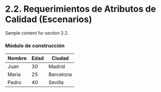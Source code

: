 # 2.2. Requerimientos de Atributos de Calidad (Escenarios)

Sample content for section 2.2.
### Módulo de construcción

| Nombre  | Edad | Ciudad     |
|---------|------|------------|
| Juan    | 30   | Madrid     |
| María   | 25   | Barcelona  |
| Pedro   | 40   | Sevilla    |

